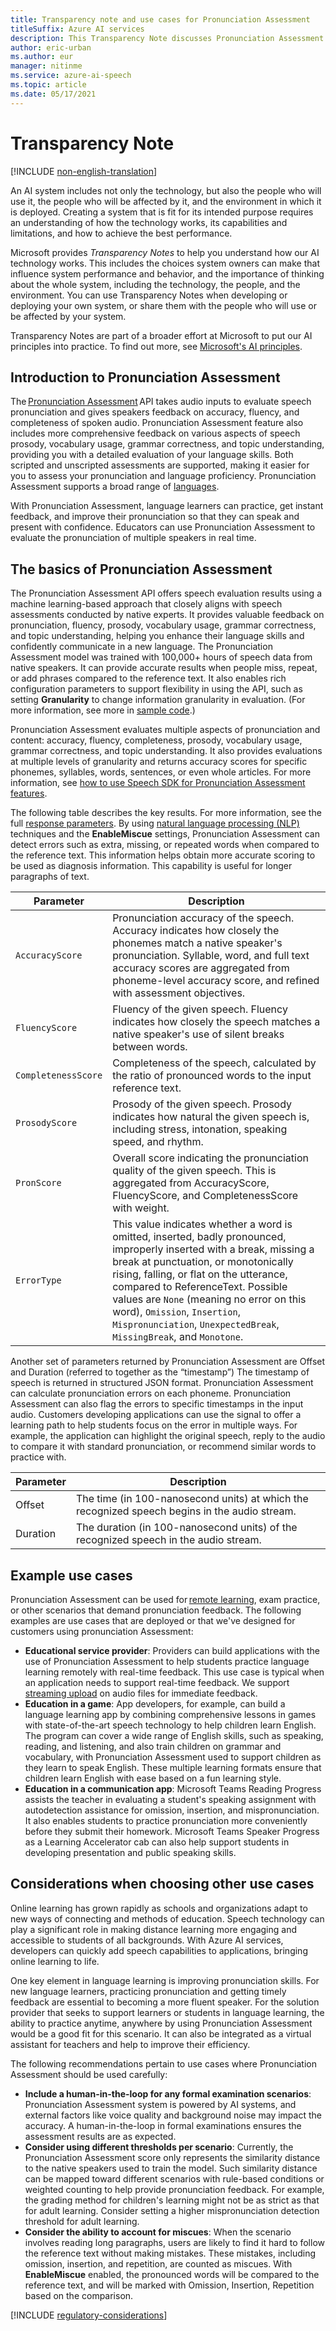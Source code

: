 ```yaml
---
title: Transparency note and use cases for Pronunciation Assessment
titleSuffix: Azure AI services
description: This Transparency Note discusses Pronunciation Assessment and the key considerations for making use of this technology responsibly.
author: eric-urban
ms.author: eur 
manager: nitinme
ms.service: azure-ai-speech
ms.topic: article
ms.date: 05/17/2021
---
```


# Transparency Note

[!INCLUDE [non-english-translation](/azure/ai-foundry/responsible-ai/includes/non-english-translation)]

An AI system includes not only the technology, but also the people who will use it, the people who will be affected by it, and the environment in which it is deployed. Creating a system that is fit for its intended purpose requires an understanding of how the technology works, its capabilities and limitations, and how to achieve the best performance.

Microsoft provides *Transparency Notes* to help you understand how our AI technology works. This includes the choices system owners can make that influence system performance and behavior, and the importance of thinking about the whole system, including the technology, the people, and the environment. You can use Transparency Notes when developing or deploying your own system, or share them with the people who will use or be affected by your system.

Transparency Notes are part of a broader effort at Microsoft to put our AI principles into practice. To find out more, see [Microsoft's AI principles](https://www.microsoft.com/ai/responsible-ai).

## Introduction to Pronunciation Assessment

The [Pronunciation Assessment](/azure/ai-services/speech-service/speech-to-text) API takes audio inputs to evaluate speech pronunciation and gives speakers feedback on accuracy, fluency, and completeness of spoken audio. Pronunciation Assessment feature also includes more comprehensive feedback on various aspects of speech prosody, vocabulary usage, grammar correctness, and topic understanding, providing you with a detailed evaluation of your language skills. Both scripted and unscripted assessments are supported, making it easier for you to assess your pronunciation and language proficiency. Pronunciation Assessment supports a broad range of [languages](/azure/ai-services/speech-service/language-support?tabs=pronunciation-assessment#pronunciation-assessment).

With Pronunciation Assessment, language learners can practice, get instant feedback, and improve their pronunciation so that they can speak and present with confidence. Educators can use Pronunciation Assessment to evaluate the pronunciation of multiple speakers in real time.

## The basics of Pronunciation Assessment

The Pronunciation Assessment API offers speech evaluation results using a machine learning-based approach that closely aligns with speech assessments conducted by native experts. It provides valuable feedback on pronunciation, fluency, prosody, vocabulary usage, grammar correctness, and topic understanding, helping you enhance their language skills and confidently communicate in a new language. The Pronunciation Assessment model was trained with 100,000+ hours of speech data from native speakers. It can provide accurate results when people miss, repeat, or add phrases compared to the reference text. It also enables rich configuration parameters to support flexibility in using the API, such as setting **Granularity** to change information granularity in evaluation. (For more information, see more in [sample code](/azure/ai-services/speech-service/rest-speech-to-text#pronunciation-assessment-parameters).)

Pronunciation Assessment evaluates multiple aspects of pronunciation and content: accuracy, fluency, completeness, prosody, vocabulary usage, grammar correctness, and topic understanding. It also provides evaluations at multiple levels of granularity and returns accuracy scores for specific phonemes, syllables, words, sentences, or even whole articles. For more information, see [how to use Speech SDK for Pronunciation Assessment features](/azure/ai-services/speech-service/how-to-pronunciation-assessment?pivots=programming-language-csharp).

The following table describes the key results. For more information, see the full [response parameters](/azure/ai-services/speech-service/rest-speech-to-text#response-parameters). By using [natural language processing (NLP)](https://en.wikipedia.org/wiki/Natural_language_processing) techniques and the **EnableMiscue** settings, Pronunciation Assessment can detect errors such as extra, missing, or repeated words when compared to the reference text. This information helps obtain more accurate scoring to be used as diagnosis information. This capability is useful for longer paragraphs of text.

|     Parameter             |   Description                |
|---------------------------|----------------------------------------------------|
| `AccuracyScore`     | Pronunciation accuracy of the speech. Accuracy indicates how closely the phonemes match a native speaker's pronunciation. Syllable, word, and full text accuracy scores are aggregated from phoneme-level accuracy score, and refined with assessment objectives. |
| `FluencyScore`       | Fluency of the given speech. Fluency indicates how closely the speech matches a native speaker's use of silent breaks between words. |
| `CompletenessScore`  | Completeness of the speech, calculated by the ratio of pronounced words to the input reference text. |
| `ProsodyScore`       | Prosody of the given speech. Prosody indicates how natural the given speech is, including stress, intonation, speaking speed, and rhythm. |
| `PronScore`          | Overall score indicating the pronunciation quality of the given speech. This is aggregated from AccuracyScore, FluencyScore, and CompletenessScore with weight. |
| `ErrorType`          | This value indicates whether a word is omitted, inserted, badly pronounced, improperly inserted with a break, missing a break at punctuation, or monotonically rising, falling, or flat on the utterance, compared to ReferenceText. Possible values are `None` (meaning no error on this word), `Omission`, `Insertion`, `Mispronunciation`, `UnexpectedBreak`, `MissingBreak`, and `Monotone`. |

Another set of parameters returned by Pronunciation Assessment are Offset and Duration (referred to together as the “timestamp”) The timestamp of speech is returned in structured JSON format. Pronunciation Assessment can calculate pronunciation errors on each phoneme. Pronunciation Assessment can also flag the errors to specific timestamps in the input audio. Customers developing applications can use the signal to offer a learning path to help students focus on the error in multiple ways. For example, the application can highlight the original speech, reply to the audio to compare it with standard pronunciation, or recommend similar words to practice with.

|     Parameter     |     Description                                                                                           |
|-------------------|-----------------------------------------------------------------------------------------------------------|
|     Offset        |     The time   (in 100-nanosecond units) at which the recognized speech begins in the audio   stream.     |
|     Duration      |     The duration (in 100-nanosecond units) of the recognized speech in the audio stream.                |

## Example use cases

Pronunciation Assessment can be used for [remote learning](https://techcommunity.microsoft.com/t5/azure-ai/improve-remote-learning-with-speech-enabled-apps-powered-by/ba-p/1612807), exam practice, or other scenarios that demand pronunciation feedback. The following examples are use cases that are deployed or that we've designed for customers using pronunciation Assessment:
- **Educational service provider**: Providers can build applications with the use of Pronunciation Assessment to help students practice language learning remotely with real-time feedback. This use case is typical when an application needs to support real-time feedback. We support [streaming upload](/azure/ai-services/speech-service/how-to-pronunciation-assessment#pronunciation-assessment-in-streaming-mode) on audio files for immediate feedback.
- **Education in a game**:  App developers, for example, can build a language learning app by combining comprehensive lessons in games with state-of-the-art speech technology to help children learn English. The program can cover a wide range of English skills, such as speaking, reading, and listening, and also train children on grammar and vocabulary, with Pronunciation Assessment used to support children as they learn to speak English. These multiple learning formats ensure that children learn English with ease based on a fun learning style.
- **Education in a communication app**: Microsoft Teams Reading Progress assists the teacher in evaluating a student's speaking assignment with autodetection assistance for omission, insertion, and mispronunciation. It also enables students to practice pronunciation more conveniently before they submit their homework. Microsoft Teams Speaker Progress as a Learning Accelerator cab can also help support students in developing presentation and public speaking skills.

## Considerations when choosing other use cases

Online learning has grown rapidly as schools and organizations adapt to new ways of connecting and methods of education. Speech technology can play a significant role in making distance learning more engaging and accessible to students of all backgrounds. With Azure AI services, developers can quickly add speech capabilities to applications, bringing online learning to life.

One key element in language learning is improving pronunciation skills. For new language learners, practicing pronunciation and getting timely feedback are essential to becoming a more fluent speaker. For the solution provider that seeks to support learners or students in language learning, the ability to practice anytime, anywhere by using Pronunciation Assessment would be a good fit for this scenario. It can also be integrated as a virtual assistant for teachers and help to improve their efficiency.

The following recommendations pertain to use cases where Pronunciation Assessment should be used carefully:
- **Include a human-in-the-loop for any formal examination scenarios**: Pronunciation Assessment system is powered by AI systems, and external factors like voice quality and background noise may impact the accuracy. A human-in-the-loop in formal examinations ensures the assessment results are as expected.
- **Consider using different thresholds per scenario**: Currently, the Pronunciation Assessment score only represents the similarity distance to the native speakers used to train the model. Such similarity distance can be mapped toward different scenarios with rule-based conditions or weighted counting to help provide pronunciation feedback. For example, the grading method for children's learning might not be as strict as that for adult learning. Consider setting a higher mispronunciation detection threshold for adult learning. 
- **Consider the ability to account for miscues**:  When the scenario involves reading long paragraphs, users are likely to find it hard to follow the reference text without making mistakes. These mistakes, including omission, insertion, and repetition, are counted as miscues. With **EnableMiscue** enabled, the pronounced words will be compared to the reference text, and will be marked with Omission, Insertion, Repetition based on the comparison.

[!INCLUDE [regulatory-considerations](../../includes/regulatory-considerations.md)]

